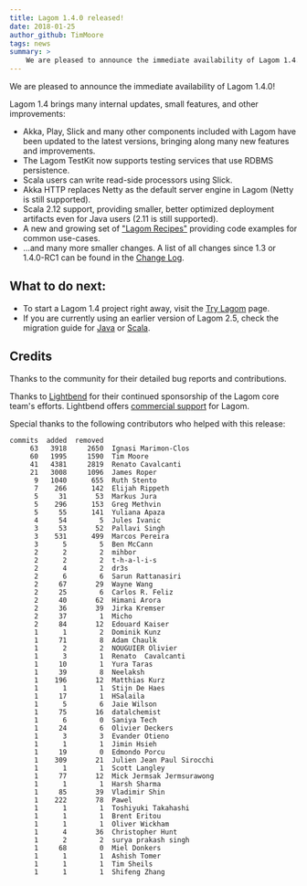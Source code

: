 ```yaml
---
title: Lagom 1.4.0 released!
date: 2018-01-25
author_github: TimMoore
tags: news
summary: >
    We are pleased to announce the immediate availability of Lagom 1.4.0!
---
```


We are pleased to announce the immediate availability of Lagom 1.4.0!

Lagom 1.4 brings many internal updates, small features, and other improvements:

- Akka, Play, Slick and many other components included with Lagom have been updated to the latest versions, bringing along many new features and improvements.
- The Lagom TestKit now supports testing services that use RDBMS persistence.
- Scala users can write read-side processors using Slick.
- Akka HTTP replaces Netty as the default server engine in Lagom (Netty is still supported).
- Scala 2.12 support, providing smaller, better optimized deployment artifacts even for Java users (2.11 is still supported).
- A new and growing set of ["Lagom Recipes"](https://github.com/lagom/lagom-recipes) providing code examples for common use-cases.
- ...and many more smaller changes. A list of all changes since 1.3 or 1.4.0-RC1 can be found in the [Change Log](/changelog.html).

## What to do next:

- To start a Lagom 1.4 project right away, visit the [Try Lagom](/get-started.html) page.
- If you are currently using an earlier version of Lagom 2.5, check the migration guide for [Java](/documentation/1.4.x/java/Migration14.html) or [Scala](/documentation/1.4.x/scala/Migration14.html).


## Credits

Thanks to the community for their detailed bug reports and contributions.

Thanks to [Lightbend](https://www.lightbend.com) for their continued sponsorship of the Lagom core team's efforts. Lightbend offers [commercial support](https://www.lightbend.com/subscription) for Lagom.

Special thanks to the following contributors who helped with this release:

```
commits  added  removed
     63   3918     2650  Ignasi Marimon-Clos
     60   1995     1590  Tim Moore
     41   4381     2819  Renato Cavalcanti
     21   3008     1096  James Roper
      9   1040      655  Ruth Stento
      7    266      142  Elijah Rippeth
      5     31       53  Markus Jura
      5    296      153  Greg Methvin
      5     55      141  Yuliana Apaza
      4     54        5  Jules Ivanic
      3     53       52  Pallavi Singh
      3    531      499  Marcos Pereira
      3      5        5  Ben McCann
      2      2        2  mihbor
      2      2        2  t-h-a-l-i-s
      2      4        2  dr3s
      2      6        6  Sarun Rattanasiri
      2     67       29  Wayne Wang
      2     25        6  Carlos R. Feliz
      2     40       62  Himani Arora
      2     36       39  Jirka Kremser
      2     37        1  Micho
      2     84       12  Edouard Kaiser
      1      1        2  Dominik Kunz
      1     71        8  Adam Chaulk
      1      2        2  NOUGUIER Olivier
      1      3        1  Renato  Cavalcanti
      1     10        1  Yura Taras
      1     39        8  Neelaksh
      1    196       12  Matthias Kurz
      1      1        1  Stijn De Haes
      1     17        1  HSalaila
      1      5        6  Jaie Wilson
      1     75       16  datalchemist
      1      6        0  Saniya Tech
      1     24        6  Olivier Deckers
      1      3        3  Evander Otieno
      1      1        1  Jimin Hsieh
      1     19        0  Edmondo Porcu
      1    309       21  Julien Jean Paul Sirocchi
      1      1        1  Scott Langley
      1     77       12  Mick Jermsak Jermsurawong
      1      1        1  Harsh Sharma
      1     85       39  Vladimir Shin
      1    222       78  Pawel
      1      1        1  Toshiyuki Takahashi
      1      1        1  Brent Eritou
      1      1        1  Oliver Wickham
      1      4       36  Christopher Hunt
      1      2        2  surya prakash singh
      1     68        0  Miel Donkers
      1      1        1  Ashish Tomer
      1      1        1  Tim Sheils
      1      1        1  Shifeng Zhang
```
